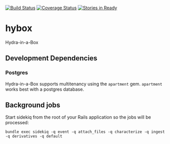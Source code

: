 [![Build Status](https://travis-ci.org/projecthydra-labs/hybox.svg)](https://travis-ci.org/projecthydra-labs/hybox)
[![Coverage Status](https://coveralls.io/repos/projecthydra-labs/hybox/badge.svg?branch=master&service=github)](https://coveralls.io/github/projecthydra-labs/hybox?branch=master)
[![Stories in Ready](https://badge.waffle.io/projecthydra-labs/hybox.png?label=ready&title=Ready)](https://waffle.io/projecthydra-labs/hybox)
# hybox
Hydra-in-a-Box


## Development Dependencies

### Postgres

Hydra-in-a-Box supports multitenancy using the `apartment` gem. `apartment` works best with a postgres database.


## Background jobs

Start sidekiq from the root of your Rails application so the jobs will be processed:

```
bundle exec sidekiq -q event -q attach_files -q characterize -q ingest -q derivatives -q default
```

